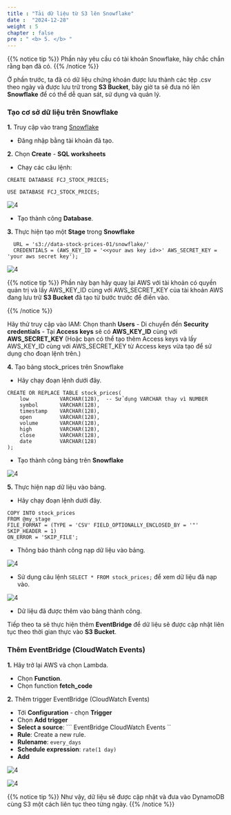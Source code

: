 ```yaml
---
title : "Tải dữ liệu từ S3 lên Snowflake"
date :  "2024-12-28"
weight : 5 
chapter : false
pre : " <b> 5. </b> "
---
```


{{% notice tip %}}
Phần này yêu cầu có tài khoản Snowflake, hãy chắc chắn rằng bạn đã có.
{{% /notice %}}

Ở phần trước, ta đã có dữ liệu chứng khoán được lưu thành các tệp .csv theo ngày và được lưu trữ trong **S3 Bucket**, bây giờ ta sẽ đưa nó lên **Snowflake** để có thể dễ quan sát, sử dụng và quản lý.

### Tạo cơ sở dữ liệu trên Snowflake

**1.** Truy cập vào trang [Snowflake](https://app.snowflake.com/) 

- Đăng nhập bằng tài khoản đã tạo.

**2.** Chọn **Create** - **SQL worksheets**

- Chạy các câu lệnh: 

``` CREATE DATABASE FCJ_STOCK_PRICES; ```

``` USE DATABASE FCJ_STOCK_PRICES; ```

![4](/images/5.fwd/5.1.1.png)

- Tạo thành công **Database**.

**3.** Thực hiện tạo một **Stage** trong **Snowflake**

``` CREATE STAGE my_stage
  URL = 's3://data-stock-prices-01/snowflake/'
  CREDENTIALS = (AWS_KEY_ID = '<<your aws key id>>' AWS_SECRET_KEY = 'your aws secret key'); 

```

![4](/images/5.fwd/5.1.2.png)

{{% notice tip %}}
Phần này bạn hãy quay lại AWS với tài khoản có quyền quản trị và lấy AWS_KEY_ID cùng với AWS_SECRET_KEY của tài khoản AWS đang lưu trữ **S3 Bucket** đã tạo từ bước trước để điền vào. 

{{% /notice %}}


Hãy thử truy cập vào IAM: Chọn thanh **Users** - Di chuyển đến **Security credentials** - Tại **Access keys** sẽ có **AWS_KEY_ID** cùng với **AWS_SECRET_KEY** (Hoặc bạn có thể tạo thêm Access keys và lấy AWS_KEY_ID cùng với AWS_SECRET_KEY từ Access keys vừa tạo để sử dụng cho đoạn lệnh trên.)

**4.** Tạo bảng stock_prices trên Snowflake

- Hãy chạy đoạn lệnh dưới đây.

```
CREATE OR REPLACE TABLE stock_prices(
    low          VARCHAR(128),  -- Sử dụng VARCHAR thay vì NUMBER
    symbol       VARCHAR(128),
    timestamp    VARCHAR(128),
    open         VARCHAR(128),
    volume       VARCHAR(128),
    high         VARCHAR(128),
    close        VARCHAR(128),
    date         VARCHAR(128)
);
```

- Tạo thành công bảng trên **Snowflake**

![4](/images/5.fwd/5.1.3.png)

**5.** Thực hiện nạp dữ liệu vào bảng.

- Hãy chạy đoạn lệnh dưới đây.

```
COPY INTO stock_prices
FROM @my_stage
FILE_FORMAT = (TYPE = 'CSV' FIELD_OPTIONALLY_ENCLOSED_BY = '"' SKIP_HEADER = 1)  
ON_ERROR = 'SKIP_FILE';  
```
- Thông báo thành công nạp dữ liệu vào bảng.

![4](/images/5.fwd/5.1.4.png)

- Sử dụng câu lệnh ``` SELECT * FROM stock_prices; ``` để xem dữ liệu đã nạp vào.

![4](/images/5.fwd/5.1.5.png)

- Dữ liệu đã được thêm vào bảng thành công.

Tiếp theo ta sẽ thực hiện thêm **EventBridge** để dữ liệu sẽ được cập nhật liên tục theo thời gian thực vào **S3 Bucket**.

### Thêm EventBridge (CloudWatch Events)

**1.** Hãy trở lại AWS và chọn Lambda.

- Chọn **Function**.
- Chọn function **fetch_code**

**2.** Thêm trigger EventBridge (CloudWatch Events)

- Tới **Configuration** - chọn **Trigger**
- Chọn **Add trigger**
- **Select a source**: ``` EventBridge CloudWatch Events ``
- **Rule**: Create a new rule.
- **Rulename**: ``` every_days ```
- **Schedule expression**: ``` rate(1 day) ```
- **Add**

![4](/images/5.fwd/5.1.6.png)

![4](/images/5.fwd/5.1.7.png)

{{% notice tip %}}
Như vậy, dữ liệu sẽ được cập nhật và đưa vào DynamoDB cùng S3 một cách liên tục theo từng ngày.
{{% /notice %}}
